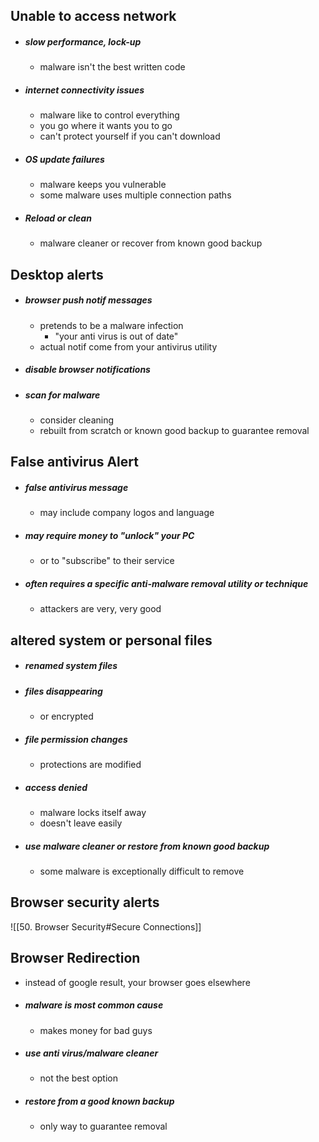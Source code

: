 ## Unable to access network
- ##### slow performance, lock-up
	- malware isn't the best written code
- ##### internet connectivity issues
	- malware like to control everything
	- you go where it wants you to go
	- can't protect yourself if you can't download
- ##### OS update failures
	- malware keeps you vulnerable 
	- some malware uses multiple connection paths
- ##### Reload or clean
	- malware cleaner or recover from known good backup

## Desktop alerts
- ##### browser push notif messages
	- pretends to be a malware infection 
		- "your anti virus is out of date"
	- actual notif come from your antivirus utility
- ##### disable browser notifications
- ##### scan for malware
	- consider cleaning 
	- rebuilt from scratch or known good backup to guarantee removal

## False antivirus Alert 
- ##### false antivirus message
	- may include company logos and language
- ##### may require money to "unlock" your PC
	- or to "subscribe" to their service
- ##### often requires a specific anti-malware removal utility or technique
	- attackers are very, very good

## altered system or personal files
 - ##### renamed system files
 - ##### files disappearing
	 - or encrypted
 - ##### file permission changes
	 - protections are modified
 - ##### access denied
	 - malware locks itself away
	 - doesn't leave easily
 - ##### use malware cleaner or restore from known good backup
	 - some malware is exceptionally difficult to remove 

## Browser security alerts
![[50. Browser Security#Secure Connections]]

## Browser Redirection
- instead of google result, your browser goes elsewhere
- ##### malware is most common cause
	- makes money for bad guys
- ##### use anti virus/malware cleaner
	- not the best option
- ##### restore from a good known backup
	- only way to guarantee removal